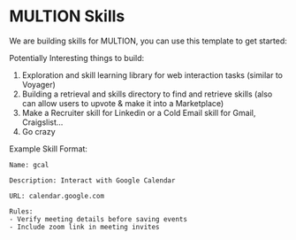 # MULTION Skills

We are building skills for MULTION, you can use this template to get started:

Potentially Interesting things to build:
1. Exploration and skill learning library for web interaction tasks (similar to Voyager)
2. Building a retrieval and skills directory to find and retrieve skills (also can allow users to upvote & make it into a Marketplace)
3. Make a Recruiter skill for Linkedin or a Cold Email skill for Gmail, Craigslist...
4. Go crazy


Example Skill Format:
```
Name: gcal

Description: Interact with Google Calendar

URL: calendar.google.com

Rules:
- Verify meeting details before saving events
- Include zoom link in meeting invites
```
